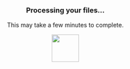 <h3 align="center"><strong>Processing your files...</strong></h3>
<p align="center">This may take a few minutes to complete.</p>
<p align="center">
	<img width="64" src="https://github.githubassets.com/images/spinners/octocat-spinner-128.gif">
</p>

<!--
<p align="center">
	<img width="40" src="https://github.githubassets.com/images/spinners/octocat-spinner-64.gif">
</p>
<p align="center"><strong>We didn't receive a proper request from your browser.</strong></p>
<p align="center">Sorry about that. Please try refreshing and contact us if the problem persists.</p>
<p align="center">
	<a href="https://www.youtube.com/watch?v=dQw4w9WgXcQ">Contact Support</a> —
	<a href="https://www.youtube.com/watch?v=dQw4w9WgXcQ">GitHub Status</a> —
	<a href="https://www.youtube.com/watch?v=dQw4w9WgXcQ">@githubstatus</a>
</p>
<p></p>
<p></p>
</p>

### Hi there 👋

🌱 I’m currently learning:
- Python 3

📫 How to reach me:
- Discord: ???
- Email: j@omg.lol

😄 Pronouns:
- He/Him

⚡ Fun fact:
- Quick-learner

**joonkyu/joonkyu** is a ✨ _special_ ✨ repository because its `README.md` (this file) appears on your GitHub profile.

Here are some ideas to get you started:

- 🔭 I’m currently working on ...
- 🌱 I’m currently learning ...
- 👯 I’m looking to collaborate on ...
- 🤔 I’m looking for help with ...
- 💬 Ask me about ...
- 📫 How to reach me: ...
- 😄 Pronouns: ...
- ⚡ Fun fact: ...
-->
